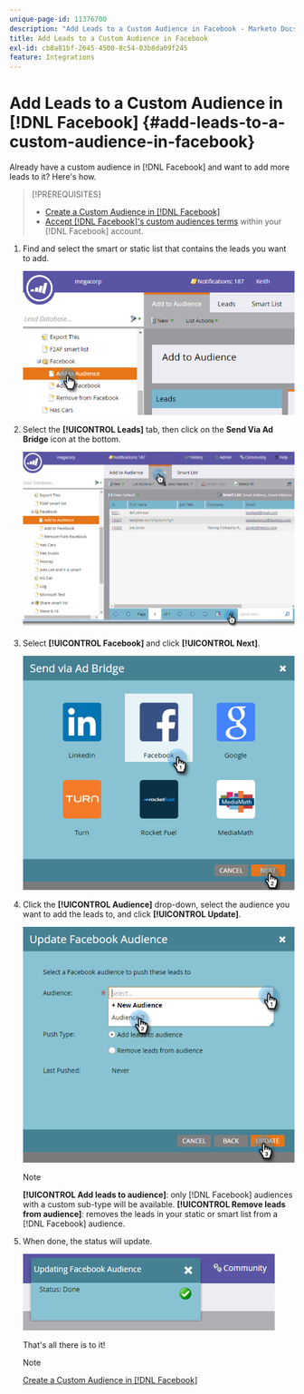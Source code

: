 ```yaml
---
unique-page-id: 11376700
description: "Add Leads to a Custom Audience in Facebook - Marketo Docs - Product Documentation"
title: Add Leads to a Custom Audience in Facebook
exl-id: cb8a81bf-2645-4500-8c54-03b8da09f245
feature: Integrations
---
```

# Add Leads to a Custom Audience in [!DNL Facebook] {#add-leads-to-a-custom-audience-in-facebook}

Already have a custom audience in [!DNL Facebook] and want to add more leads to it? Here's how.

>[!PREREQUISITES]
>
>* [Create a Custom Audience in [!DNL Facebook]](/help/marketo/product-docs/demand-generation/facebook/create-a-custom-audience-in-facebook.md)
>* [Accept [!DNL Facebook]'s custom audiences terms](https://www.facebook.com/ads/manage/customaudiences/tos.php) within your [!DNL Facebook] account.
>

1. Find and select the smart or static list that contains the leads you want to add.

   ![](assets/one.png)

1. Select the **[!UICONTROL Leads]** tab, then click on the **Send Via Ad Bridge** icon at the bottom.

   ![](assets/two-1.png)

1. Select **[!UICONTROL Facebook]** and click **[!UICONTROL Next]**.

   ![](assets/three.png)

1. Click the **[!UICONTROL Audience]** drop-down, select the audience you want to add the leads to, and click **[!UICONTROL Update]**.

   ![](assets/4.png)

   >[!NOTE]
   >
   >**[!UICONTROL Add leads to audience]**: only [!DNL Facebook] audiences with a custom sub-type will be available.
   >**[!UICONTROL Remove leads from audience]**: removes the leads in your static or smart list from a [!DNL Facebook] audience.

1. When done, the status will update.

   ![](assets/five-1.png)

   That's all there is to it!

   >[!NOTE]
   >
   >[Create a Custom Audience in [!DNL Facebook]](/help/marketo/product-docs/demand-generation/facebook/create-a-custom-audience-in-facebook.md)
